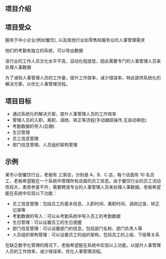## 项目介绍

## 项目受众

服务于中小企业(例如餐饮), 以及其他行业如零售和服务业的人事管理需求

他们的考勤有独立的系统，可以导出数据

该行业的工作人员文化水平不高，自动化程度低，因此需要专门的人事管理人员来处理人事数据

为了减轻人事管理人员的工作量，提升工作效率，减少错误率，特此提供系统化的解决方案，以优化人事管理流程。


## 项目目标

- 通过系统化的解决方案，提升人事管理人员的工作效率
- 管理人员的入职、离职、调岗、转正等流程(手动跟踪操作,无自动审批)
- 考勤数据的导入(后期)
- 生日管理
- 员工信息管理
- 部门信息管理，人员组织架构管理

## 示例

某市小型餐饮行业，老板有 三家店，分别是 A、B、C 店，每个店面有 10 名员工，老板希望能在一个系统中管理所有店面的员工信息。由于餐饮行业的员工流动性较大，素质参差不齐，需要聘请专业的人事管理人员来处理人事数据。老板希望能在系统中实现以下功能：

- 员工信息管理：包括员工的基本信息、入职时间、离职时间、调岗记录、转正记录等
- 考勤数据的导入：可以从考勤系统中导入员工的考勤数据
- 生日管理：可以设置员工的生日提醒
- 部门信息管理：可以设置部门的信息，包括部门名称、部门负责人等
- 人员组织架构管理：可以设置员工的组织架构，包括员工的上级、下级等关系

在缺乏数字化管理的情况下，老板希望能在系统中实现以上功能，以提升人事管理人员的工作效率，减少错误率，优化人事管理流程。

